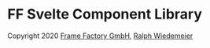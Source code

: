 # FF Svelte Component Library

Copyright 2020 [Frame Factory GmbH](https://framefactory.ch), [Ralph Wiedemeier](https://about.me/ralphw) 
